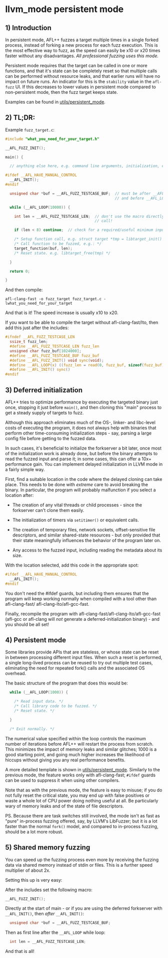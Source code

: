 # llvm_mode persistent mode

## 1) Introduction

In persistent mode, AFL++ fuzzes a target multiple times in a single forked
process, instead of forking a new process for each fuzz execution. This is the
most effective way to fuzz, as the speed can easily be x10 or x20 times faster
without any disadvantages. *All professional fuzzing uses this mode.*

Persistent mode requires that the target can be called in one or more functions,
and that it's state can be completely reset so that multiple calls can be
performed without resource leaks, and that earlier runs will have no impact on
future runs. An indicator for this is the `stability` value in the `afl-fuzz`
UI. If this decreases to lower values in persistent mode compared to
non-persistent mode, then the fuzz target keeps state.

Examples can be found in [utils/persistent_mode](../utils/persistent_mode).

## 2) TL;DR:

Example `fuzz_target.c`:

```c
#include "what_you_need_for_your_target.h"

__AFL_FUZZ_INIT();

main() {

  // anything else here, e.g. command line arguments, initialization, etc.

#ifdef __AFL_HAVE_MANUAL_CONTROL
  __AFL_INIT();
#endif

  unsigned char *buf = __AFL_FUZZ_TESTCASE_BUF;  // must be after __AFL_INIT
                                                 // and before __AFL_LOOP!

  while (__AFL_LOOP(10000)) {

    int len = __AFL_FUZZ_TESTCASE_LEN;  // don't use the macro directly in a
                                        // call!

    if (len < 8) continue;  // check for a required/useful minimum input length

    /* Setup function call, e.g. struct target *tmp = libtarget_init() */
    /* Call function to be fuzzed, e.g.: */
    target_function(buf, len);
    /* Reset state. e.g. libtarget_free(tmp) */

  }

  return 0;

}
```

And then compile:

```
afl-clang-fast -o fuzz_target fuzz_target.c -lwhat_you_need_for_your_target
```

And that is it! The speed increase is usually x10 to x20.

If you want to be able to compile the target without afl-clang-fast/lto, then
add this just after the includes:

```c
#ifndef __AFL_FUZZ_TESTCASE_LEN
  ssize_t fuzz_len;
  #define __AFL_FUZZ_TESTCASE_LEN fuzz_len
  unsigned char fuzz_buf[1024000];
  #define __AFL_FUZZ_TESTCASE_BUF fuzz_buf
  #define __AFL_FUZZ_INIT() void sync(void);
  #define __AFL_LOOP(x) ((fuzz_len = read(0, fuzz_buf, sizeof(fuzz_buf))) > 0 ? 1 : 0)
  #define __AFL_INIT() sync()
#endif
```

## 3) Deferred initialization

AFL++ tries to optimize performance by executing the targeted binary just once,
stopping it just before `main()`, and then cloning this "main" process to get a
steady supply of targets to fuzz.

Although this approach eliminates much of the OS-, linker- and libc-level costs
of executing the program, it does not always help with binaries that perform
other time-consuming initialization steps - say, parsing a large config file
before getting to the fuzzed data.

In such cases, it's beneficial to initialize the forkserver a bit later, once
most of the initialization work is already done, but before the binary attempts
to read the fuzzed input and parse it; in some cases, this can offer a 10x+
performance gain. You can implement delayed initialization in LLVM mode in a
fairly simple way.

First, find a suitable location in the code where the delayed cloning can take
place. This needs to be done with *extreme* care to avoid breaking the binary.
In particular, the program will probably malfunction if you select a location
after:

- The creation of any vital threads or child processes - since the forkserver
  can't clone them easily.

- The initialization of timers via `setitimer()` or equivalent calls.

- The creation of temporary files, network sockets, offset-sensitive file
  descriptors, and similar shared-state resources - but only provided that their
  state meaningfully influences the behavior of the program later on.

- Any access to the fuzzed input, including reading the metadata about its size.

With the location selected, add this code in the appropriate spot:

```c
#ifdef __AFL_HAVE_MANUAL_CONTROL
  __AFL_INIT();
#endif
```

You don't need the #ifdef guards, but including them ensures that the program
will keep working normally when compiled with a tool other than afl-clang-fast/
afl-clang-lto/afl-gcc-fast.

Finally, recompile the program with afl-clang-fast/afl-clang-lto/afl-gcc-fast
(afl-gcc or afl-clang will *not* generate a deferred-initialization binary) -
and you should be all set!

## 4) Persistent mode

Some libraries provide APIs that are stateless, or whose state can be reset in
between processing different input files. When such a reset is performed, a
single long-lived process can be reused to try out multiple test cases,
eliminating the need for repeated fork() calls and the associated OS overhead.

The basic structure of the program that does this would be:

```c
  while (__AFL_LOOP(1000)) {

    /* Read input data. */
    /* Call library code to be fuzzed. */
    /* Reset state. */

  }

  /* Exit normally. */
```

The numerical value specified within the loop controls the maximum number of
iterations before AFL++ will restart the process from scratch. This minimizes
the impact of memory leaks and similar glitches; 1000 is a good starting point,
and going much higher increases the likelihood of hiccups without giving you any
real performance benefits.

A more detailed template is shown in
[utils/persistent_mode](../utils/persistent_mode). Similarly to the previous
mode, the feature works only with afl-clang-fast; `#ifdef` guards can be used to
suppress it when using other compilers.

Note that as with the previous mode, the feature is easy to misuse; if you do
not fully reset the critical state, you may end up with false positives or waste
a whole lot of CPU power doing nothing useful at all. Be particularly wary of
memory leaks and of the state of file descriptors.

PS. Because there are task switches still involved, the mode isn't as fast as
"pure" in-process fuzzing offered, say, by LLVM's LibFuzzer; but it is a lot
faster than the normal `fork()` model, and compared to in-process fuzzing,
should be a lot more robust.

## 5) Shared memory fuzzing

You can speed up the fuzzing process even more by receiving the fuzzing data via
shared memory instead of stdin or files. This is a further speed multiplier of
about 2x.

Setting this up is very easy:

After the includes set the following macro:

```c
__AFL_FUZZ_INIT();
```

Directly at the start of main - or if you are using the deferred forkserver with
`__AFL_INIT()`, then *after* `__AFL_INIT()`:

```c
  unsigned char *buf = __AFL_FUZZ_TESTCASE_BUF;
```

Then as first line after the `__AFL_LOOP` while loop:

```c
  int len = __AFL_FUZZ_TESTCASE_LEN;
```

And that is all!